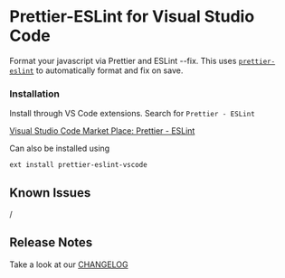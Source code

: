 # Prettier-ESLint for Visual Studio Code

Format your javascript via Prettier and ESLint --fix. This uses [`prettier-eslint`][prettier-eslint] to automatically format and fix on save.

### Installation

Install through VS Code extensions. Search for `Prettier - ESLint`

[Visual Studio Code Market Place: Prettier - ESLint](https://marketplace.visualstudio.com/items?itemName=RobinMalfait.prettier-eslint-vscode)

Can also be installed using 

```
ext install prettier-eslint-vscode
```

## Known Issues

/

## Release Notes

Take a look at our [CHANGELOG](CHANGELOG.md)

[prettier-eslint]: https://github.com/kentcdodds/prettier-eslint